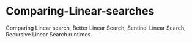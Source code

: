 # Comparing-Linear-searches
Comparing Linear search, Better Linear Search, Sentinel Linear Search, Recursive Linear Search runtimes.

